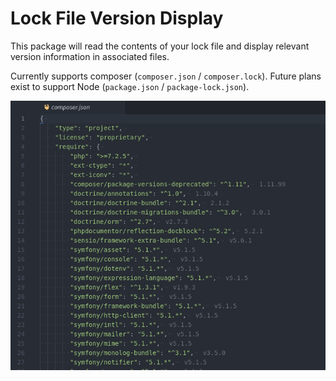 # Lock File Version Display

This package will read the contents of your lock file and display relevant version information in associated files.

Currently supports composer (`composer.json` / `composer.lock`). Future plans exist to support Node (`package.json` / `package-lock.json`).

![](Screenshot.png)
